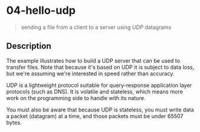 # 04-hello-udp
> sending a file from a client to a server using *UDP* datagrams

## Description
The example illustrates how to build a UDP server that can be used to transfer files. Note that because it's based on UDP it is subject to data loss, but we're assuming we're interested in speed rather than accuracy.

UDP is a lightweight protocol suitable for query-response application layer protocols (such as DNS). It is volatile and stateless, which means more work on the programming side to handle with its nature.

You must also be aware that because UDP is stateless, you must write data a packet (datagram) at a time, and those packets must be under 65507 bytes.

